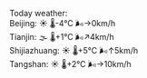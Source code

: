 Today weather:  
Beijing: ☀️ 🌡️-4°C 🌬️→0km/h  
Tianjin: 🌫  🌡️+1°C 🌬️↗4km/h  
Shijiazhuang: ☀️ 🌡️+5°C 🌬️↑5km/h  
Tangshan: ☀️ 🌡️+2°C 🌬️→10km/h  
